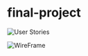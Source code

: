 # final-project

![User Stories](https://i.imgur.com/g6HUTtZ.jpg)

![WireFrame](https://i.imgur.com/483IxBU.jpg)
